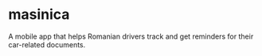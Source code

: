 # masinica
A mobile app that helps Romanian drivers track and get reminders for their car-related documents.
